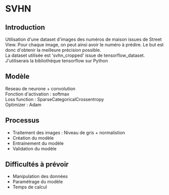 # SVHN

## Introduction
Utilisation d'une dataset d'images des numéros de maison issues de Street View.
Pour chaque image, on peut ainsi avoir le numéro à prédire. Le but est donc d'obtenir la meilleure précision possible.  
La dataset utilisée est 'svhn_cropped' issue de tensorflow_dataset.
J'utiliserais la bibliothèque tensorflow sur Python

## Modèle  
Reseau de neurone + convolution  
Fonction d'activation : softmax  
Loss function : SparseCategoricalCrossentropy  
Optimizer : Adam

## Processus 
* Traitement des images : Niveau de gris + normalistion
* Création du modèle
* Entrainement du modèle 
* Validation du modèle

## Difficultés à prévoir
* Manipulation des données
* Paramétrage du modèle 
* Temps de calcul
